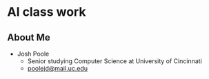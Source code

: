 # AI class work

## About Me

- Josh Poole
    - Senior studying Computer Science at University of Cincinnati
    - [poolejd@mail.uc.edu](mailto:poolejd@mail.uc.edu)